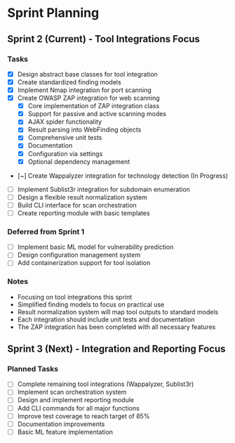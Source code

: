 # Sprint Planning

## Sprint 2 (Current) - Tool Integrations Focus

### Tasks
- [x] Design abstract base classes for tool integration
- [x] Create standardized finding models
- [x] Implement Nmap integration for port scanning
- [x] Create OWASP ZAP integration for web scanning
  - [x] Core implementation of ZAP integration class
  - [x] Support for passive and active scanning modes
  - [x] AJAX spider functionality
  - [x] Result parsing into WebFinding objects
  - [x] Comprehensive unit tests
  - [x] Documentation
  - [x] Configuration via settings
  - [x] Optional dependency management
- [~] Create Wappalyzer integration for technology detection (In Progress)
- [ ] Implement Sublist3r integration for subdomain enumeration
- [ ] Design a flexible result normalization system
- [ ] Build CLI interface for scan orchestration
- [ ] Create reporting module with basic templates

### Deferred from Sprint 1
- [ ] Implement basic ML model for vulnerability prediction
- [ ] Design configuration management system
- [ ] Add containerization support for tool isolation

### Notes
- Focusing on tool integrations this sprint
- Simplified finding models to focus on practical use
- Result normalization system will map tool outputs to standard models
- Each integration should include unit tests and documentation
- The ZAP integration has been completed with all necessary features

## Sprint 3 (Next) - Integration and Reporting Focus

### Planned Tasks
- [ ] Complete remaining tool integrations (Wappalyzer, Sublist3r)
- [ ] Implement scan orchestration system
- [ ] Design and implement reporting module
- [ ] Add CLI commands for all major functions
- [ ] Improve test coverage to reach target of 85%
- [ ] Documentation improvements
- [ ] Basic ML feature implementation
